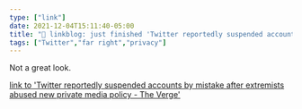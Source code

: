 ```yaml
---
type: ["link"]
date: 2021-12-04T15:11:40-05:00
title: "🔗 linkblog: just finished 'Twitter reportedly suspended accounts by mistake after extremists abused new private media policy - The Verge'"
tags: ["Twitter","far right","privacy"]
---
```

Not a great look.
 
[link to 'Twitter reportedly suspended accounts by mistake after extremists abused new private media policy - The Verge'](https://www.theverge.com/2021/12/4/22817386/twitter-suspended-accounts-extremists)
